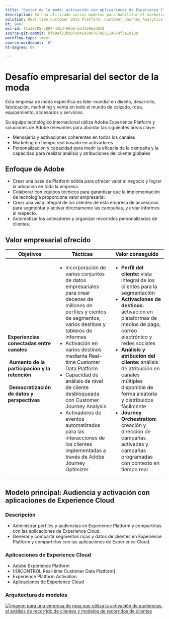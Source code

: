 ```yaml
---
title: 'Sector de la moda: activación con aplicaciones de Experience Cloud'
description: Se han utilizado varios modelos para habilitar el marketing en tiempo real, activación en canales múltiples y análisis en canales múltiples.
solution: Real-time Customer Data Platform, Customer Journey Analytics, Journey Orchestration
kt: 9487
exl-id: f1a3e785-c804-43bd-90de-da4359bdd810
source-git-commit: bf99ef23bb07c845a396767a65114874f3a18180
workflow-type: tm+mt
source-wordcount: '0'
ht-degree: 0%

---
```


# Desafío empresarial del sector de la moda

Esta empresa de moda específica es líder mundial en diseño, desarrollo, fabricación, marketing y venta en todo el mundo de calzado, ropa, equipamiento, accesorios y servicios.

Su equipo tecnológico internacional utiliza Adobe Experience Platform y soluciones de Adobe relevantes para abordar las siguientes áreas clave:

* Mensajería y activaciones coherentes en todos los canales
* Marketing en tiempo real basado en activadores
* Personalización y capacidad para medir la eficacia de la campaña y la capacidad para realizar análisis y atribuciones del cliente globales

## Enfoque de Adobe

* Crear una base de Platform sólida para ofrecer valor al negocio y lograr la adopción en toda la empresa.
* Colaborar con equipos técnicos para garantizar que la implementación de tecnología proporcione valor empresarial.
* Crear una vista integral de los clientes de esta empresa de accesorios para segmentar y activar directamente las campañas, y crear informes al respecto.
* Automatizar los activadores y organizar recorridos personalizados de clientes.

## Valor empresarial ofrecido

| Objetivos | Tácticas | Valor conseguido |
|---|---|---|
| **Experiencias conectadas entre canales **<br></br>** Aumento de la participación y la retención **<br></br>** Democratización de datos y perspectivas**</ul> | <ul><li>Incorporación de varios conjuntos de datos empresariales para crear decenas de millones de perfiles y cientos de segmentos, varios destinos y tableros de informes</li><li>Activación en varios destinos mediante Real-time Customer Data Platform</li><li>Capacidad de análisis de nivel de cliente desbloqueada con Customer Journey Analysis</li><li>Activadores de eventos automatizados para las interacciones de los clientes implementadas a través de Adobe Journey Optimizer</li></ul> | <ul><li><strong> Perfil del cliente: </strong>vista integral de los clientes para la segmentación</li><li><strong>Activaciones de destinos: </strong>activación en plataformas de medios de pago, correo electrónico y redes sociales</li><li><strong>Análisis y atribución del cliente: </strong>análisis de atribución en canales múltiples disponible de forma aleatoria y distribuidos fácilmente<li><strong>Journey Orchestration: </strong> creación y dirección de campañas activadas y campañas programadas con contexto en tiempo real</li></ul> |

## Modelo principal: Audiencia y activación con aplicaciones de Experience Cloud

### Descripción

<ul><li>Administrar perfiles y audiencias en Experience Platform y compartirlas con las aplicaciones de Experience Cloud.</li><li>Generar y compartir segmentos ricos y datos de clientes en Experience Platform y compartirlos con las aplicaciones de Experience Cloud.</li></ul>

### Aplicaciones de Experience Cloud

<ul><li>Adobe Experience Platform   </li><li>[!UICONTROL Real-time Customer Data Platform]</li><li>Experience Platform Activation</li><li>Aplicaciones de Experience Cloud</li></ul>

### Arquitectura de modelos

<a href="https://experienceleague.adobe.com/docs/blueprints-learn/architecture/audience-activation/platform-and-applications.html?lang=es"><img alt="imagen para una empresa de ropa que utiliza la activación de audiencias, el análisis de recorrido de clientes y modelos de recorridos de clientes" src="https://experienceleague.adobe.com/docs/blueprints-learn/assets/aep+apps_vertical.svg?lang=en" class="modal-image"/></a>
